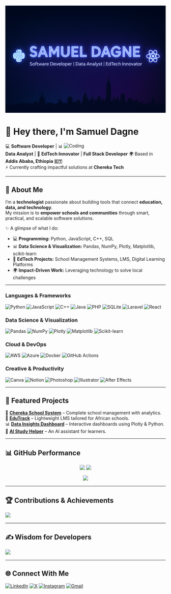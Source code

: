<p align="center">
  <img src="banner.png" alt="Samuel Dagne Banner" style="max-width: 100%; height: "100";" />
</p>

# 👋 Hey there, I'm Samuel Dagne  

<img align="right" alt="Coding" width="320" src="https://media.tenor.com/2uyENRmiUt0AAAAC/coding.gif">

💻 **Software Developer** | 📊 **Data Analyst** | 🚀 **EdTech Innovator** | **Full Stack Developer**
🌍 Based in **Addis Ababa, Ethiopia 🇪🇹**  
⚡ Currently crafting impactful solutions at **Chereka Tech**  

---

## 🌟 About Me  

I’m a **technologist** passionate about building tools that connect **education, data, and technology**.  
My mission is to **empower schools and communities** through smart, practical, and scalable software solutions.  

✨ A glimpse of what I do:  
- 💻 **Programming:** Python, JavaScript, C++, SQL  
- 📊 **Data Science & Visualization:** Pandas, NumPy, Plotly, Matplotlib, scikit-learn  
- 🏫 **EdTech Projects:** School Management Systems, LMS, Digital Learning Platforms  
- 🌍 **Impact-Driven Work:** Leveraging technology to solve local challenges  

---

 

### **Languages & Frameworks**
![Python](https://img.shields.io/badge/Python-3670A0?style=for-the-badge&logo=python&logoColor=ffdd54)
![JavaScript](https://img.shields.io/badge/JavaScript-F7DF1E?style=for-the-badge&logo=javascript&logoColor=000)
![C++](https://img.shields.io/badge/C++-00599C?style=for-the-badge&logo=c%2B%2B&logoColor=white)
![Java](https://img.shields.io/badge/Java-ED8B00?style=for-the-badge&logo=openjdk&logoColor=white)
![PHP](https://img.shields.io/badge/PHP-777BB4?style=for-the-badge&logo=php&logoColor=white)
![SQLite](https://img.shields.io/badge/SQLite-07405e?style=for-the-badge&logo=sqlite&logoColor=white)
![Laravel](https://img.shields.io/badge/Laravel-FF2D20?style=for-the-badge&logo=laravel&logoColor=white)
![React](https://img.shields.io/badge/React-20232A?style=for-the-badge&logo=react&logoColor=61DAFB)

### **Data Science & Visualization**
![Pandas](https://img.shields.io/badge/Pandas-150458?style=for-the-badge&logo=pandas&logoColor=white)
![NumPy](https://img.shields.io/badge/NumPy-013243?style=for-the-badge&logo=numpy&logoColor=white)
![Plotly](https://img.shields.io/badge/Plotly-3F4F75?style=for-the-badge&logo=plotly&logoColor=white)
![Matplotlib](https://img.shields.io/badge/Matplotlib-ffffff?style=for-the-badge&logo=Matplotlib&logoColor=000)
![Scikit-learn](https://img.shields.io/badge/scikit--learn-F7931E?style=for-the-badge&logo=scikit-learn&logoColor=white)

### **Cloud & DevOps**
![AWS](https://img.shields.io/badge/AWS-FF9900?style=for-the-badge&logo=amazonaws&logoColor=white)
![Azure](https://img.shields.io/badge/Azure-0078D4?style=for-the-badge&logo=microsoftazure&logoColor=white)
![Docker](https://img.shields.io/badge/Docker-2496ED?style=for-the-badge&logo=docker&logoColor=white)
![GitHub Actions](https://img.shields.io/badge/GitHub_Actions-2088FF?style=for-the-badge&logo=github-actions&logoColor=white)

### **Creative & Productivity**
![Canva](https://img.shields.io/badge/Canva-00C4CC?style=for-the-badge&logo=Canva&logoColor=white)
![Notion](https://img.shields.io/badge/Notion-000000?style=for-the-badge&logo=notion&logoColor=white)
![Photoshop](https://img.shields.io/badge/Photoshop-31A8FF?style=for-the-badge&logo=adobephotoshop&logoColor=white)
![Illustrator](https://img.shields.io/badge/Illustrator-FF9A00?style=for-the-badge&logo=adobeillustrator&logoColor=white)
![After Effects](https://img.shields.io/badge/After_Effects-9999FF?style=for-the-badge&logo=adobeaftereffects&logoColor=white)

---

## 📂 Featured Projects  

🚀 [**Chereka School System**](#) – Complete school management with analytics.  
📘 [**EduTrack**](#) – Lightweight LMS tailored for African schools.  
📊 [**Data Insights Dashboard**](#) – Interactive dashboards using Plotly & Python.  
🤖 [**AI Study Helper**](#) – An AI assistant for learners.  

---

## 📊 GitHub Performance  

<p align="center">
  <img src="https://github-readme-stats.vercel.app/api?username=prof-sd1&show_icons=true&theme=tokyonight&hide_border=true&count_private=true" height="180"/>
  <img src="https://github-readme-stats.vercel.app/api/top-langs/?username=prof-sd1&layout=compact&theme=tokyonight&hide_border=true" height="180"/>
</p>

<p align="center">
  <img src="https://nirzak-streak-stats.vercel.app/?user=prof-sd1&theme=tokyonight&hide_border=true" height="170"/>
</p>

---

## 🏆 Contributions & Achievements  

![](https://github-contributor-stats.vercel.app/api?username=prof-sd1&limit=5&theme=tokyonight&combine_all_yearly_contributions=true)

---

## ✍️ Wisdom for Developers  

![](https://quotes-github-readme.vercel.app/api?type=horizontal&theme=gruvbox)

---

## 🌐 Connect With Me  

[![LinkedIn](https://img.shields.io/badge/LinkedIn-%230077B5.svg?style=for-the-badge&logo=linkedin&logoColor=white)](https://linkedin.com/in/samuel-dagne-230589262)
[![X](https://img.shields.io/badge/Twitter-black.svg?style=for-the-badge&logo=X&logoColor=white)](https://x.com/prof_sd567)
[![Instagram](https://img.shields.io/badge/Instagram-%23E4405F.svg?style=for-the-badge&logo=Instagram&logoColor=white)](https://instagram.com/samueldagne19)
[![Gmail](https://img.shields.io/badge/Email-D14836?style=for-the-badge&logo=gmail&logoColor=white)](mailto:samueldagne26@gmail.com)


